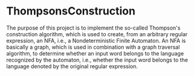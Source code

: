 # ThompsonsConstruction

The purpose of this project is to implement the so-called Thompson's construction algorithm, which is 
used to create, from an arbitrary regular expression, an NFA, i.e., a Nondeterministic Finite Automaton.
An NFA is basically a graph, which is used in combination with a graph traversal algorithm, to 
determine whether an input word belongs to the language recognized by the automaton, i.e., whether
the input word belongs to the language denoted by the original regular expression.
